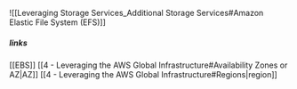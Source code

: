 ![[Leveraging Storage Services_Additional Storage Services#Amazon Elastic File System (EFS)]]
##### links
[[EBS]]
[[4 - Leveraging the AWS Global Infrastructure#Availability Zones or AZ|AZ]]
[[4 - Leveraging the AWS Global Infrastructure#Regions|region]]
